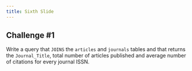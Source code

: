 ```yaml
---
title: Sixth Slide
---
```


## Challenge \#1

Write a query that `JOINS` the `articles` and `journals` tables and that returns the `Journal_Title`, total number of articles published and average number of citations for every journal ISSN.
